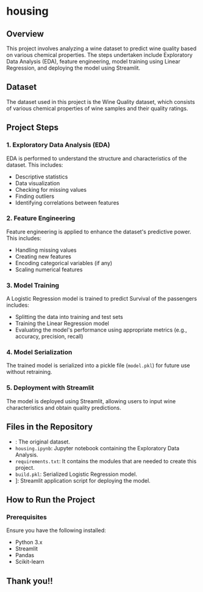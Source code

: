 # housing

## Overview
This project involves analyzing a wine dataset to predict wine quality based on various chemical properties. The steps undertaken include Exploratory Data Analysis (EDA), feature engineering, model training using Linear Regression, and deploying the model using Streamlit.

## Dataset
The dataset used in this project is the Wine Quality dataset, which consists of various chemical properties of wine samples and their quality ratings.
## Project Steps

### 1. Exploratory Data Analysis (EDA)
EDA is performed to understand the structure and characteristics of the dataset. This includes:
- Descriptive statistics
- Data visualization
- Checking for missing values
- Finding outliers
- Identifying correlations between features

### 2. Feature Engineering
Feature engineering is applied to enhance the dataset's predictive power. This includes:
- Handling missing values
- Creating new features
- Encoding categorical variables (if any)
- Scaling numerical features

### 3. Model Training
A Logistic Regression model is trained to predict Survival of the passengers includes:
- Splitting the data into training and test sets
- Training the Linear Regression model
- Evaluating the model's performance using appropriate metrics (e.g., accuracy, precision, recall)

### 4. Model Serialization
The trained model is serialized into a pickle file (`model.pkl`) for future use without retraining.

### 5. Deployment with Streamlit
The model is deployed using Streamlit, allowing users to input wine characteristics and obtain quality predictions.

## Files in the Repository
- [](https://github.com/abhishekCS2327/housing/blob/main/Housing.csv): The original dataset.
- `housing.ipynb`: Jupyter notebook containing the Exploratory Data Analysis.
- `requirements.txt`: It contains the modules that are needed to create this project.
- `build.pkl`: Serialized Logistic Regression model.
- [](https://housing-ahlzfvwdwhapewpbbkzz9e.streamlit.app/)]: Streamlit application script for deploying the model.

## How to Run the Project

### Prerequisites
Ensure you have the following installed:
- Python 3.x
- Streamlit
- Pandas
- Scikit-learn

## Thank you!!

